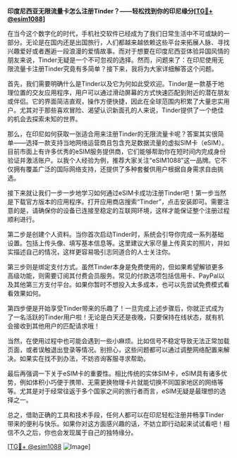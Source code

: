 **印度尼西亚无限流量卡怎么注册Tinder？——轻松找到你的印尼缘分[[TG💪+ @esim1088](https://t.me/s/esim1088)]**

在当今这个数字化的时代，手机社交软件已经成为了我们日常生活中不可或缺的一部分。无论是在国内还是出国旅行，人们都越来越依赖这些平台来拓展人脉、寻找兴趣爱好或者邂逅一段浪漫的爱情故事。而对于想要在印度尼西亚体验异国风情的朋友来说，Tinder无疑是一个不可忽视的选择。然而，问题来了：在印尼使用无限流量卡注册Tinder究竟有多简单？接下来，我将为大家详细解答这个问题。

首先，我们需要明确什么是Tinder以及它为何如此受欢迎。Tinder是一款基于地理位置的交友应用程序，用户可以通过滑动屏幕的方式快速匹配到附近的潜在朋友或伴侣。它的界面简洁直观，操作方便快捷，因此在全球范围内积累了大量忠实用户。尤其对于那些喜欢冒险、渴望认识新面孔的人来说，Tinder提供了一个绝佳的机会去探索未知的世界。

那么，在印尼如何获取一张适合用来注册Tinder的无限流量卡呢？答案其实很简单——选择一款支持当地网络运营商且包含充足数据流量的虚拟SIM卡（eSIM）。目前市面上有许多优秀的eSIM服务提供商，它们能够帮助你在短时间内完成身份验证并激活账户。以我个人经验为例，推荐大家关注“eSIM1088”这一品牌。它不仅拥有覆盖广泛的国际网络支持，还提供了多种套餐供用户根据自身需求自由挑选。

接下来就让我们一步一步地学习如何通过eSIM卡成功注册Tinder吧！第一步当然是下载官方版本的应用程序。打开应用商店搜索“Tinder”，点击安装即可。需要注意的是，请确保你的设备已连接至稳定的互联网环境，这样才能保证整个注册过程顺利进行。

第二步是创建个人资料。当你首次启动Tinder时，系统会引导你完成一系列基础设置。包括上传头像、填写基本信息等。这里建议大家尽量上传真实的照片，并如实描述自己的情况，这样更容易吸引志同道合的人士关注你。

第三步则是绑定支付方式。虽然Tinder本身是免费使用的，但如果希望解锁更多高级功能，则需要订阅其付费会员服务。常见的付款选项包括信用卡、PayPal以及其他第三方支付平台。如果你暂时不想投入太多成本，也可以先尝试免费模式看看效果如何。

第四步便是开始享受Tinder带来的乐趣了！一旦完成上述步骤后，你就正式成为了一名活跃的Tinder用户啦！无论是白天还是夜晚，只要保持在线状态，就有机会接收到其他用户的匹配请求哦！

当然，在使用过程中也可能会遇到一些小麻烦。比如信号不稳定导致无法正常加载页面，或者误触退出登录等情况。别担心，这些问题都可以通过调整网络配置来解决。如果实在找不到办法，不妨咨询客服寻求帮助。

最后再强调一下关于eSIM卡的重要性。相比传统的实体SIM卡，eSIM具有诸多优势，例如体积小巧便于携带、无需更换物理卡片就能切换不同国家地区的网络等等。尤其是对于经常往返于多个国家之间的旅行者而言，eSIM无疑是最理想的选择之一。

总之，借助正确的工具和技术手段，任何人都可以在印尼轻松注册并畅享Tinder带来的便利与快乐。如果你对这方面感兴趣的话，不妨立即行动起来试试看吧！相信不久之后，你也会发现属于自己的独特缘分。

[[TG💪+ @esim1088](https://t.me/s/esim1088) ![Image](https://i.postimg.cc/4NQfJmqS/Snipaste-2025-05-13-00-14-12.png)]